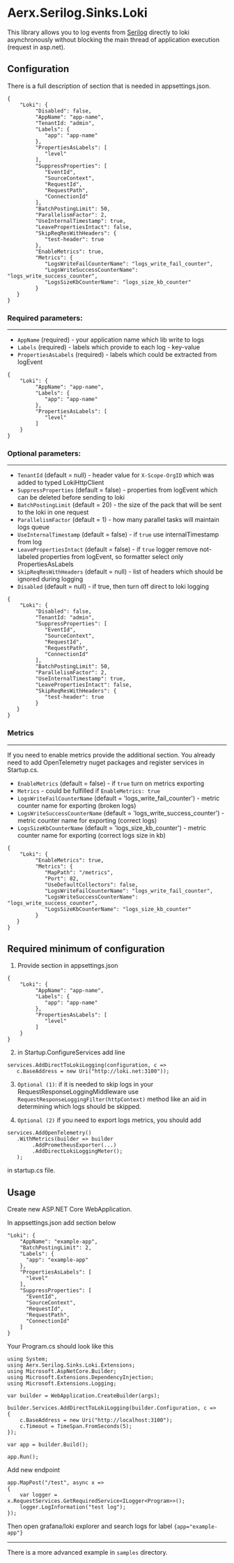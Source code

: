 # Aerx.Serilog.Sinks.Loki

This library allows you to log events from [Serilog](https://serilog.net/) directly to loki asynchronously without blocking the main thread of application execution (request in asp.net).

## Configuration

There is a full description of section that is needed in appsettings.json.
```
{
    "Loki": {
         "Disabled": false,
         "AppName": "app-name",
         "TenantId: "admin",
         "Labels": {
            "app": "app-name"
         },
         "PropertiesAsLabels": [
            "level"
         ],
         "SuppressProperties": [
            "EventId",
            "SourceContext",
            "RequestId",
            "RequestPath",
            "ConnectionId"
         ],
         "BatchPostingLimit": 50,
         "ParallelismFactor": 2,
         "UseInternalTimestamp": true,
         "LeavePropertiesIntact": false,
         "SkipReqResWithHeaders": {
            "test-header": true
         },
         "EnableMetrics": true,
         "Metrics": {
            "LogsWriteFailCounterName": "logs_write_fail_counter",
            "LogsWriteSuccessCounterName": "logs_write_success_counter",
            "LogsSizeKbCounterName": "logs_size_kb_counter"
         }
   }
}
```


### Required parameters:

---

- `AppName` (required) - your application name which lib write to logs
- `Labels` (required) - labels which provide to each log - key-value
- `PropertiesAsLabels` (required) - labels which could be extracted from logEvent

```
{
    "Loki": {
         "AppName": "app-name",
         "Labels": {
            "app": "app-name"
         },
         "PropertiesAsLabels": [
            "level"
         ]
    }
}
```



### Optional parameters:

---

- `TenantId` (default = null) - header value for `X-Scope-OrgID` which was added to typed LokiHttpClient
- `SuppressProperties` (default = false) - properties from logEvent which can be deleted before sending to loki
- `BatchPostingLimit` (default = 20) - the size of the pack that will be sent to the loki in one request
- `ParallelismFactor` (default = 1) - how many parallel tasks will maintain logs queue
- `UseInternalTimestamp` (default = false) - if `true` use internalTimestamp from log
- `LeavePropertiesIntact` (default = false) - if `true` logger remove not-labeled properties from logEvent, so formatter select only PropertiesAsLabels
- `SkipReqResWithHeaders` (default = null) - list of headers which should be ignored during logging
- `Disabled` (default = null) - if true, then turn off direct to loki logging
```
{
    "Loki": {
         "Disabled": false,
         "TenantId: "admin",
         "SuppressProperties": [
            "EventId",
            "SourceContext",
            "RequestId",
            "RequestPath",
            "ConnectionId"
         ],
         "BatchPostingLimit": 50,
         "ParallelismFactor": 2,
         "UseInternalTimestamp": true,
         "LeavePropertiesIntact": false,
         "SkipReqResWithHeaders": {
            "test-header": true
         }
   }
}
```

### Metrics 

---

If you need to enable metrics provide the additional section.
You already need to add OpenTelemetry nuget packages and register services in Startup.cs.
- `EnableMetrics` (default = false) - if `true` turn on metrics exporting
- `Metrics` - could be fulfilled if `EnableMetrics: true`
- `LogsWriteFailCounterName` (default = 'logs_write_fail_counter') - metric counter name for exporting (broken logs)
- `LogsWriteSuccessCounterName` (default = 'logs_write_success_counter') - metric counter name for exporting (correct logs)
- `LogsSizeKbCounterName` (default = 'logs_size_kb_counter') - metric counter name for exporting (correct logs size in kb)

```
{
    "Loki": {
         "EnableMetrics": true,
         "Metrics": {
            "MapPath": "/metrics",
            "Port": 82,
            "UseDefaultCollectors": false,
            "LogsWriteFailCounterName": "logs_write_fail_counter",
            "LogsWriteSuccessCounterName": "logs_write_success_counter",
            "LogsSizeKbCounterName": "logs_size_kb_counter"
         }
   }
}
```


## Required minimum of configuration

1) Provide section in appsettings.json
```
{
    "Loki": {
         "AppName": "app-name",
         "Labels": {
            "app": "app-name"
         },
         "PropertiesAsLabels": [
            "level"
         ]
    }
}
```

2) in Startup.ConfigureServices add line 
```
services.AddDirectToLokiLogging(configuration, c => 
   c.BaseAddress = new Uri("http://loki.net:3100"));
```

3) `Optional (1)`: if it is needed to skip logs in your RequestResponseLoggingMiddleware use
`RequestResponseLoggingFilter(httpContext)` method like an aid in determining which logs should be skipped.

4) `Optional (2)` if you need to export logs metrics, you should add 
```
services.AddOpenTelemetry()
   .WithMetrics(builder => builder
        .AddPrometheusExporter(...)
        .AddDirectLokiLoggingMeter();
   );
   ```
in startup.cs file.
   
   

## Usage

Create new ASP.NET Core WebApplication.

In appsettings.json add section below
```
"Loki": {
    "AppName": "example-app",
    "BatchPostingLimit": 2,
    "Labels": {
      "app": "example-app"
    },
    "PropertiesAsLabels": [
      "level"
    ],
    "SuppressProperties": [
      "EventId",
      "SourceContext",
      "RequestId",
      "RequestPath",
      "ConnectionId"
    ]
}
```

Your Program.cs should look like this

```
using System;
using Aerx.Serilog.Sinks.Loki.Extensions;
using Microsoft.AspNetCore.Builder;
using Microsoft.Extensions.DependencyInjection;
using Microsoft.Extensions.Logging;

var builder = WebApplication.CreateBuilder(args);

builder.Services.AddDirectToLokiLogging(builder.Configuration, c =>
{
    c.BaseAddress = new Uri("http://localhost:3100");
    c.Timeout = TimeSpan.FromSeconds(5);
});

var app = builder.Build();

app.Run();
```

Add new endpoint
```
app.MapPost("/test", async x =>
{
    var logger = x.RequestServices.GetRequiredService<ILogger<Program>>();
    logger.LogInformation("test log");
});
```

Then open grafana/loki explorer and search logs for label `{app="example-app"}`




---

There is a more advanced example in `samples` directory.

